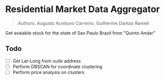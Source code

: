 # Residential Market Data Aggregator
> Authors: Augusto Aceituno Carneiro, Guilherme Dantas Rameh

Get avaiable stock for the state of Sao Paulo Brazil from "Quinto Andar"

## Todo
 -[ ] Get Lat-Long from suite address
 -[ ] Perform DBSCAN for coordinate clustering
 -[ ] Perform price analysis on clusters
